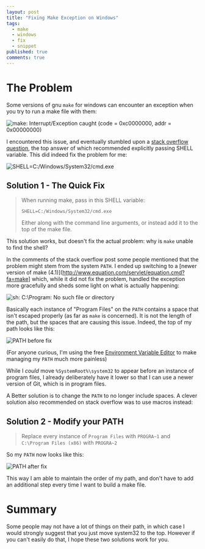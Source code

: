 ```yaml
---
layout: post
title: "Fixing Make Exception on Windows"
tags: 
  - make
  - windows
  - fix
  - snippet
published: true
comments: true
---
```


# The Problem

Some versions of gnu `make` for windows can encounter an exception when you try to run a make file with them:

![make: Interrupt/Exception caught (code = 0xc0000000, addr = 0x00000000)](https://i.imgur.com/njKsqHr.png)

I encountered this issue, and eventually stumbled upon a [stack overflow question](http://superuser.com/questions/375029/make-interrupt-exception-caught), the top answer of which recommended explicitly passing SHELL variable. This did indeed fix the problem for me:

![SHELL=C:/Windows/System32/cmd.exe](https://i.imgur.com/OtuThaZ.png)

## Solution 1 - The Quick Fix

> When running make, pass in this SHELL variable:
> 
>     SHELL=C:/Windows/System32/cmd.exe
>
> Either along with the command line arguments, or instead add it to the top of the make file. 
>

This solution works, but doesn't fix the actual problem: why is `make` unable to find the shell?

<!-- more -->

In the comments of the stack overflow post some people mentioned that the problem might stem from the system `PATH`. I ended up switching to a [newer version of make (4.1)](http://www.equation.com/servlet/equation.cmd?fa=make] which, while it did not fix the problem, handled the exception more gracefully and sheds some light on what is actually happening:

![sh: C:\Program: No such file or directory](https://i.imgur.com/zZ1PJU4.png)

Basically each instance of "Program Files" on the `PATH` contains a space that isn't escaped properly (as far as `make` is concerned). It is not the length of the path, but the spaces that are causing this issue. 
Indeed, the top of my path looks like this:

![PATH before fix](https://i.imgur.com/ONlEFaT.png)

(For anyone curious, I'm using the free [Environment Variable Editor](http://eveditor.com/) to make managing my `PATH` much more painless)

While I *could* move `%SystemRoot%\system32` to appear before an instance of program files, I already deliberately have it lower so that I can use a newer version of Git, which is in program files.

A Better solution is to change the `PATH` to no longer include spaces. A clever solution also recommended on stack overflow was to use macros instead:

## Solution 2 - Modify your PATH

> Replace every instance of `Program Files` with `PROGRA~1` and `C:\Program Files (x86)` with `PROGRA~2`

So my `PATH` now looks like this:

![PATH after fix](https://i.imgur.com/odFwFkm.png)

This way I am able to maintain the order of my path, and don't have to add an additional step every time I want to build a make file.

# Summary

Some people may not have a lot of things on their path, in which case I would strongly suggest that you just move system32 to the top. However if you can't easily do that, I hope these two solutions work for you.
